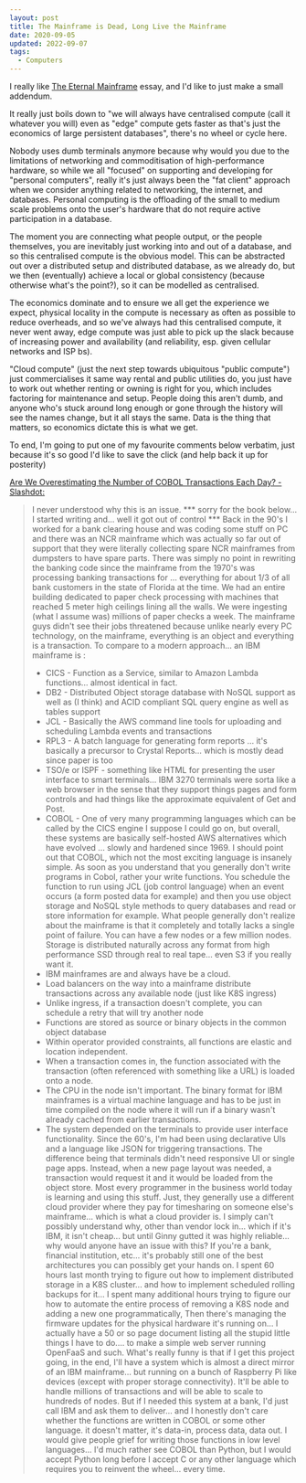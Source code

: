```yaml
---
layout: post
title: The Mainframe is Dead, Long Live the Mainframe
date: 2020-09-05
updated: 2022-09-07
tags:
  - Computers
---
```


I really like [The Eternal Mainframe](http://www.winestockwebdesign.com/Essays/Eternal_Mainframe.html) essay, and I'd like to just make a small addendum.

It really just boils down to "we will always have centralised compute (call it whatever you will) even as "edge" compute gets faster as that's just the economics of large persistent databases", there's no wheel or cycle here.

Nobody uses dumb terminals anymore because why would you due to the limitations of networking and commoditisation of high-performance hardware, so while we all "focused" on supporting and developing for "personal computers", really it's just always been the "fat client" approach when we consider anything related to networking, the internet, and databases. Personal computing is the offloading of the small to medium scale problems onto the user's hardware that do not require active participation in a database.

The moment you are connecting what people output, or the people themselves, you are inevitably just working into and out of a database, and so this centralised compute is the obvious model. This can be abstracted out over a distributed setup and distributed database, as we already do, but we then (eventually) achieve a local or global consistency (because otherwise what's the point?), so it can be modelled as centralised.

The economics dominate and to ensure we all get the experience we expect, physical locality in the compute is necessary as often as possible to reduce overheads, and so we've always had this centralised compute, it never went away, edge compute was just able to pick up the slack because of increasing power and availability (and reliability, esp. given cellular networks and ISP bs).

"Cloud compute" (just the next step towards ubiquitous "public compute") just commercialises it same way rental and public utilities do, you just have to work out whether renting or owning is right for you, which includes factoring for maintenance and setup. People doing this aren't dumb, and anyone who's stuck around long enough or gone through the history will see the names change, but it all stays the same. Data is the thing that matters, so economics dictate this is what we get.

To end, I'm going to put one of my favourite comments below verbatim, just because it's so good I'd like to save the click (and help back it up for posterity)

[Are We Overestimating the Number of COBOL Transactions Each Day? - Slashdot:](https://developers.slashdot.org/comments.pl?sid=18156250&cid=61014218)

> I never understood why this is an issue.
> *** sorry for the book below... I started writing and... well it got out of control ***
> Back in the 90's I worked for a bank clearing house and was coding some stuff on PC and there was an NCR mainframe which was actually so far out of support that they were literally collecting spare NCR mainframes from dumpsters to have spare parts. There was simply no point in rewriting the banking code since the mainframe from the 1970's was processing banking transactions for … everything for about 1/3 of all bank customers in the state of Florida at the time. We had an entire building dedicated to paper check processing with machines that reached 5 meter high ceilings lining all the walls. We were ingesting (what I assume was) millions of paper checks a week.
> The mainframe guys didn't see their jobs threatened because unlike nearly every PC technology, on the mainframe, everything is an object and everything is a transaction.
> To compare to a modern approach... an IBM mainframe is :
> - CICS - Function as a Service, similar to Amazon Lambda functions... almost identical in fact.
> - DB2 - Distributed Object storage database with NoSQL support as well as (I think) and ACID compliant SQL query engine as well as tables support
> - JCL - Basically the AWS command line tools for uploading and scheduling Lambda events and transactions
> - RPL3 - A batch language for generating form reports … it's basically a precursor to Crystal Reports... which is mostly dead since paper is too
> - TSO/e or ISPF - something like HTML for presenting the user interface to smart terminals... IBM 3270 terminals were sorta like a web browser in the sense that they support things pages and form controls and had things like the approximate equivalent of Get and Post.
> - COBOL - One of very many programming languages which can be called by the CICS engine
> I suppose I could go on, but overall, these systems are basically self-hosted AWS alternatives which have evolved … slowly and hardened since 1969.
> I should point out that COBOL, which not the most exciting language is insanely simple. As soon as you understand that you generally don't write programs in Cobol, rather your write functions. You schedule the function to run using JCL (job control language) when an event occurs (a form posted data for example) and then you use object storage and NoSQL style methods to query databases and read or store information for example.
> What people generally don't realize about the mainframe is that it completely and totally lacks a single point of failure. You can have a few nodes or a few million nodes. Storage is distributed naturally across any format from high performance SSD through real to real tape... even S3 if you really want it.
> - IBM mainframes are and always have be a cloud.
> - Load balancers on the way into a mainframe distribute transactions across any available node (just like K8S ingress)
> - Unlike ingress, if a transaction doesn't complete, you can schedule a retry that will try another node
> - Functions are stored as source or binary objects in the common object database
> - Within operator provided constraints, all functions are elastic and location independent.
> - When a transaction comes in, the function associated with the transaction (often referenced with something like a URL) is loaded onto a node.
> - The CPU in the node isn't important. The binary format for IBM mainframes is a virtual machine language and has to be just in time compiled on the node where it will run if a binary wasn't already cached from earlier transactions.
> - The system depended on the terminals to provide user interface functionality. Since the 60's, I'm had been using declarative UIs and a language like JSON for triggering transactions. The difference being that terminals didn't need responsive UI or single page apps. Instead, when a new page layout was needed, a transaction would request it and it would be loaded from the object store.
> Most every programmer in the business world today is learning and using this stuff. Just, they generally use a different cloud provider where they pay for timesharing on someone else's mainframe... which is what a cloud provider is.
> I simply can't possibly understand why, other than vendor lock in... which if it's IBM, it isn't cheap... but until Ginny gutted it was highly reliable... why would anyone have an issue with this?
> If you're a bank, financial institution, etc... it's probably still one of the best architectures you can possibly get your hands on. I spent 60 hours last month trying to figure out how to implement distributed storage in a K8S cluster... and how to implement scheduled rolling backups for it... I spent many additional hours trying to figure our how to automate the entire process of removing a K8S node and adding a new one programmatically, Then there's managing the firmware updates for the physical hardware it's running on... I actually have a 50 or so page document listing all the stupid little things I have to do.... to make a simple web server running OpenFaaS and such.
> What's really funny is that if I get this project going, in the end, I'll have a system which is almost a direct mirror of an IBM mainframe... but running on a bunch of Raspberry Pi like devices (except with proper storage connectivity). It'll be able to handle millions of transactions and will be able to scale to hundreds of nodes.
> But if I needed this system at a bank, I'd just call IBM and ask them to deliver... and I honestly don't care whether the functions are written in COBOL or some other language. it doesn't matter, it's data-in, process data, data out. I would give people grief for writing those functions in low level languages... I'd much rather see COBOL than Python, but I would accept Python long before I accept C or any other language which requires you to reinvent the wheel... every time.
